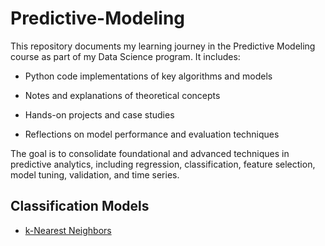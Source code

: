 # Predictive-Modeling


This repository documents my learning journey in the Predictive Modeling course as part of my Data Science program. It includes:

* Python code implementations of key algorithms and models

* Notes and explanations of theoretical concepts

* Hands-on projects and case studies

* Reflections on model performance and evaluation techniques

The goal is to consolidate foundational and advanced techniques in predictive analytics, including regression, classification, feature selection, model tuning, validation, and time series. 


##  Classification Models 
*  [k-Nearest Neighbors](https://github.com/Caid-Stronger/Predictive-Modeling/tree/main/k-Nearest%20Neighbors)

